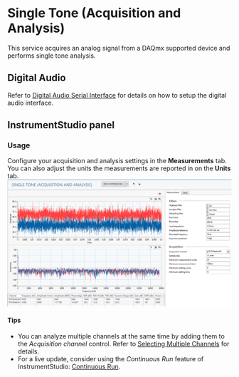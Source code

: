# Single Tone (Acquisition and Analysis)

This service acquires an analog signal from a DAQmx supported device and performs single tone analysis.

## Digital Audio

Refer to [Digital Audio Serial Interface](../measurements/common/digital-serial.md) for details on how to setup the digital audio interface.

## InstrumentStudio panel

### Usage

Configure your acquisition and analysis settings in the **Measurements** tab. You can also adjust the units the measurements are reported in on the **Units** tab.
![InstrumentStudio panel](meas-images/single-tone-acq-analysis.png)

#### Tips

- You can analyze multiple channels at the same time by adding them to the *Acquisition channel* control. Refer to [Selecting Multiple Channels](common/select-multiple-daqmx-channels.md) for details.
- For a live update, consider using the *Continuous Run* feature of InstrumentStudio: [Continuous Run](common/IS-continuous-run.md).
